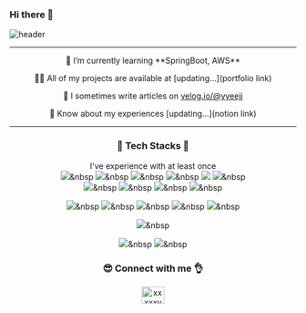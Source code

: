 ### Hi there 👋

<!--
**yyeejj/yyeejj** is a ✨ _special_ ✨ repository because its `README.md` (this file) appears on your GitHub profile.

Here are some ideas to get you started:

- 🔭 I’m currently working on ...
- 🌱 I’m currently learning ...
- 👯 I’m looking to collaborate on ...
- 🤔 I’m looking for help with ...
- 💬 Ask me about ...
- 📫 How to reach me: ...
- 😄 Pronouns: ...
- ⚡ Fun fact: ...
-->


![header](https://capsule-render.vercel.app/api?type=waving&color=timeAuto&height=250&section=header&text=YoungeunJin&fontSize=70)

---
<center>
🌱 I’m currently learning **SpringBoot, AWS**

👩‍💻 All of my projects are available at [updating...](portfolio link)

📝 I sometimes write articles on [velog.io/@yyeejj](https://velog.io/@yyeejj)

📄 Know about my experiences [updating...](notion link)

---
### 🐝 Tech Stacks 🐝
I've experience with at least once
<br/>
<img src="https://img.shields.io/badge/Java-orange?style=flat-square&logo=Java&logoColor=white"/></a>&nbsp
<img src="https://img.shields.io/badge/Python-3776AB?style=flat-square&logo=Python&logoColor=white"/></a>&nbsp
<img src="https://img.shields.io/badge/C-A8B9CC?style=flat-square&logo=C&logoColor=white"/></a>&nbsp
<img src="https://img.shields.io/badge/C++-00599C?style=flat-square&logo=C%2B%2B&logoColor=white"/></a>&nbsp
<img src="https://img.shields.io/badge/Javascript-F7DF1E?style=flat-square&logo=JavaScript&logoColor=white"/></a>
<img src="https://img.shields.io/badge/Css3-1572B6?style=flat-square&logo=CSS3&logoColor=white"/></a>&nbsp
<br/>
<img src="https://img.shields.io/badge/SpringBoot-6DB33F?style=flat-square&logo=SpringBoot&logoColor=white"/></a>&nbsp
<img src="https://img.shields.io/badge/Django-092E20?style=flat-square&logo=Django&logoColor=white"/></a>&nbsp
<img src="https://img.shields.io/badge/Vue.js-4FC08D?style=flat-square&logo=Vue%2Ejs&logoColor=white"/></a>&nbsp
<img src="https://img.shields.io/badge/Node.js-339933?style=flat-square&logo=Node%2Ejs&logoColor=white"/></a>&nbsp

<img src="https://img.shields.io/badge/Oracle-F80000?style=flat-square&logo=Oracle&logoColor=white"/></a>&nbsp
<img src="https://img.shields.io/badge/MySql-4479A1?style=flat-square&logo=MySql&logoColor=white"/></a>&nbsp
<img src="https://img.shields.io/badge/PostgreSql-4169E1?style=flat-square&logo=PostgreSql&logoColor=white"/></a>&nbsp
<img src="https://img.shields.io/badge/Redis-DC382D?style=flat-square&logo=Redis&logoColor=white"/></a>&nbsp
<img src="https://img.shields.io/badge/ApacheKafka-231F20?style=flat-square&logo=Apache%20Kafka&logoColor=white"/></a>&nbsp

<img src="https://img.shields.io/badge/AWS-FF9900?style=flat-square&logo=AmazonAws&logoColor=white"/></a>&nbsp

<img src="https://img.shields.io/badge/github-181717?style=flat-square&logo=github&logoColor=white"/></a>&nbsp
<img src="https://img.shields.io/badge/gitlab-FC6D26?style=flat-square&logo=gitlab&logoColor=white"/></a>&nbsp

<h3>😎 Connect with me 👌</h3>
<p>
<a href="https://twitter.com/xxxxxyye" target="blank"><img align="center" src="https://raw.githubusercontent.com/rahuldkjain/github-profile-readme-generator/master/src/images/icons/Social/twitter.svg" alt="xxxxxyye" height="30" width="40" /></a>
</p>
</center>
